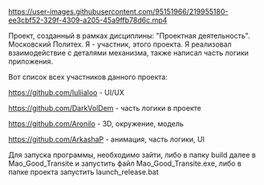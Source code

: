 https://user-images.githubusercontent.com/95151966/219955180-ee3cbf52-329f-4309-a205-45a9ffb78d6c.mp4

Проект, созданный в рамках дисциплины: "Проектная деятельность". Московский Политех. Я - участник, этого проекта.
Я реализовал взаимодействие с деталями механизма, также написал часть логики приложения.

Вот список всех участников данного проекта:
  
  https://github.com/Iuliialoo - UI/UX
  
  https://github.com/DarkVolDem - часть логики в проекте
  
  https://github.com/Aronilo - 3D, окружение, модель
  
  https://github.com/ArkashaP - анимация, часть логики, UI
  
Для запуска программы, необходимо зайти, либо в папку build далее в Mao_Good_Transite и запустить файл Mao_Good_Transite.exe,
либо в папке проекта запустить launch_release.bat
